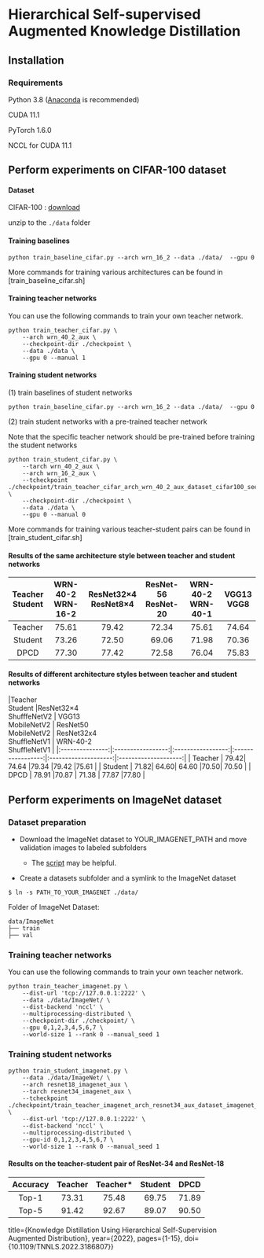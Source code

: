
# Hierarchical Self-supervised Augmented Knowledge Distillation

## Installation

### Requirements


Python 3.8 ([Anaconda](https://www.anaconda.com/) is recommended)

CUDA 11.1

PyTorch 1.6.0

NCCL for CUDA 11.1


## Perform  experiments on CIFAR-100 dataset
#### Dataset
CIFAR-100 : [download](http://www.cs.toronto.edu/~kriz/cifar-100-python.tar.gz)

unzip to the `./data` folder

#### Training baselines
```
python train_baseline_cifar.py --arch wrn_16_2 --data ./data/  --gpu 0
```
More commands for training various architectures can be found in [train_baseline_cifar.sh]

#### Training teacher networks

You can use the following commands to train your own teacher network.
```
python train_teacher_cifar.py \
    --arch wrn_40_2_aux \
    --checkpoint-dir ./checkpoint \
    --data ./data \
    --gpu 0 --manual 1
```

#### Training student networks
(1) train baselines of student networks
```
python train_baseline_cifar.py --arch wrn_16_2 --data ./data/  --gpu 0
```


(2) train student networks with a pre-trained teacher network

Note that the specific teacher network should be pre-trained before training the student networks

```
python train_student_cifar.py \
    --tarch wrn_40_2_aux \
    --arch wrn_16_2_aux \
    --tcheckpoint ./checkpoint/train_teacher_cifar_arch_wrn_40_2_aux_dataset_cifar100_seed0/wrn_40_2_aux.pth.tar \
    --checkpoint-dir ./checkpoint \
    --data ./data \
    --gpu 0 --manual 0
```

More commands for training various teacher-student pairs can be found in [train_student_cifar.sh]

####  Results of the same architecture style between teacher and student networks

|Teacher <br> Student | WRN-40-2 <br> WRN-16-2 | ResNet32×4  <br> ResNet8×4 | ResNet-56 <br> ResNet-20 | WRN-40-2  <br> WRN-40-1 | VGG13<br> VGG8 |
|:---------------:|:-----------------:|:-----------------:|:-----------------:|:--------------------:|:--------------------:|
| Teacher  |    75.61 | 79.42 | 72.34 | 75.61 | 74.64 |
| Student | 73.26| 72.50| 69.06| 71.98| 70.36 |
| DPCD | 77.30| 77.42| 72.58| 76.04| 75.83|
 


####  Results of different architecture styles between teacher and student networks

|Teacher <br> Student |ResNet32×4  <br>ShufffeNetV2  | VGG13 <br> MobileNetV2 |  ResNet50  <br> MobileNetV2 | ResNet32x4 <br> ShuffleNetV1 | WRN-40-2
 <br> ShuffleNetV1 |
|:---------------:|:-----------------:|:-----------------:|:-----------------:|:--------------------:|:--------------------:|
| Teacher  |    79.42| 74.64 |79.34 |79.42 |75.61   |
| Student | 71.82| 64.60| 64.60 |70.50| 70.50 |
| DPCD | 78.91  |70.87 | 71.38 | 77.87  |77.80 |




## Perform  experiments on ImageNet dataset

### Dataset preparation

- Download the ImageNet dataset to YOUR_IMAGENET_PATH and move validation images to labeled subfolders
    - The [script](https://raw.githubusercontent.com/soumith/imagenetloader.torch/master/valprep.sh) may be helpful.

- Create a datasets subfolder and a symlink to the ImageNet dataset

```
$ ln -s PATH_TO_YOUR_IMAGENET ./data/
```
Folder of ImageNet Dataset:
```
data/ImageNet
├── train
├── val
```

### Training teacher networks
You can use the following commands to train your own teacher network.
```
python train_teacher_imagenet.py \
    --dist-url 'tcp://127.0.0.1:2222' \
    --data ./data/ImageNet/ \
    --dist-backend 'nccl' \
    --multiprocessing-distributed \
    --checkpoint-dir ./checkpoint/ \
    --gpu 0,1,2,3,4,5,6,7 \
    --world-size 1 --rank 0 --manual_seed 1
```

### Training student networks

```
python train_student_imagenet.py \
    --data ./data/ImageNet/ \
    --arch resnet18_imagenet_aux \
    --tarch resnet34_imagenet_aux \
    --tcheckpoint ./checkpoint/train_teacher_imagenet_arch_resnet34_aux_dataset_imagenet_seed1/resnet34_imagenet_aux_best.pth.tar \
    --dist-url 'tcp://127.0.0.1:2222' \
    --dist-backend 'nccl' \
    --multiprocessing-distributed \
    --gpu-id 0,1,2,3,4,5,6,7 \
    --world-size 1 --rank 0 --manual_seed 1
```

####  Results on the teacher-student pair of ResNet-34 and ResNet-18 

| Accuracy |Teacher |Teacher* | Student  |  DPCD|
|:---------------:|:-----------------:|:-----------------:|:-----------------:|:--------------------:
| Top-1 | 73.31 | 75.48 | 69.75 | 71.89| 
| Top-5 | 91.42 | 92.67 | 89.07 | 90.50 |


 
  title={Knowledge Distillation Using Hierarchical Self-Supervision Augmented Distribution}, 
  year={2022},
  pages={1-15},
  doi={10.1109/TNNLS.2022.3186807}}
```
